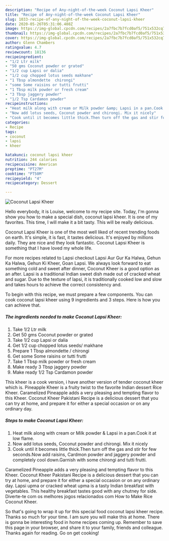 ```yaml
---
description: "Recipe of Any-night-of-the-week Coconut Lapsi Kheer"
title: "Recipe of Any-night-of-the-week Coconut Lapsi Kheer"
slug: 1033-recipe-of-any-night-of-the-week-coconut-lapsi-kheer
date: 2020-05-26T05:31:06.408Z
image: https://img-global.cpcdn.com/recipes/2a7fbc7b7fcd0af5/751x532cq70/coconut-lapsi-kheer-recipe-main-photo.jpg
thumbnail: https://img-global.cpcdn.com/recipes/2a7fbc7b7fcd0af5/751x532cq70/coconut-lapsi-kheer-recipe-main-photo.jpg
cover: https://img-global.cpcdn.com/recipes/2a7fbc7b7fcd0af5/751x532cq70/coconut-lapsi-kheer-recipe-main-photo.jpg
author: Glenn Chambers
ratingvalue: 4.7
reviewcount: 18136
recipeingredient:
- "1/2 Ltr milk"
- "50 gms Coconut powder or grated"
- "1/2 cup Lapsi or dalia"
- "1/2 cup chopped lotus seeds makhane"
- "1 Tbsp almondette  chirongi"
- "some Some raisins or tutti frutti"
- "1 Tbsp milk powder or fresh cream"
- "3 Tbsp jaggery powder"
- "1/2 Tsp Cardamon powder"
recipeinstructions:
- "Heat milk along with cream or Milk powder &amp; Lapsi in a pan.Cook it at low flame."
- "Now add lotus seeds, Coconut powder and chirongi. Mix it nicely"
- "Cook until it becomes little thick.Then turn off the gas and stir for few seconds.Now add raisins, Cardmon powder and jaggery powder and completely cool down.Garnish with some chirongi and tutti frutti."
categories:
- Recipe
tags:
- coconut
- lapsi
- kheer

katakunci: coconut lapsi kheer 
nutrition: 244 calories
recipecuisine: American
preptime: "PT27M"
cooktime: "PT50M"
recipeyield: "4"
recipecategory: Dessert

---
```



![Coconut Lapsi Kheer](https://img-global.cpcdn.com/recipes/2a7fbc7b7fcd0af5/751x532cq70/coconut-lapsi-kheer-recipe-main-photo.jpg)

Hello everybody, it is Louise, welcome to my recipe site. Today, I'm gonna show you how to make a special dish, coconut lapsi kheer. It is one of my favorites. This time, I will make it a bit tasty. This will be really delicious.

Coconut Lapsi Kheer is one of the most well liked of recent trending foods on earth. It's simple, it is fast, it tastes delicious. It's enjoyed by millions daily. They are nice and they look fantastic. Coconut Lapsi Kheer is something that I have loved my whole life.

For more recipes related to Lapsi checkout Lapsi Aur Gur Ka Halwa, Gehun Ka Halwa, Gehun Ki Kheer, Goan Lapsi. We always look forward to eat something cold and sweet after dinner, Coconut Kheer is a good option as an after. Lapsi is a traditional Indian sweet dish made out of cracked wheat and sugar. Due to the texture of lapsi, it is traditionally cooked low and slow and takes hours to achieve the correct consistency and.


To begin with this recipe, we must prepare a few components. You can cook coconut lapsi kheer using 9 ingredients and 3 steps. Here is how you can achieve that.

<!--inarticleads1-->

##### The ingredients needed to make Coconut Lapsi Kheer:

1. Take 1/2 Ltr milk
1. Get 50 gms Coconut powder or grated
1. Take 1/2 cup Lapsi or dalia
1. Get 1/2 cup chopped lotus seeds/ makhane
1. Prepare 1 Tbsp almondette / chirongi
1. Get some Some raisins or tutti frutti
1. Take 1 Tbsp milk powder or fresh cream
1. Make ready 3 Tbsp jaggery powder
1. Make ready 1/2 Tsp Cardamon powder


This kheer is a cook version, i have another version of tender coconut kheer which is. Pineapple Kheer is a fruity twist to the favorite Indian dessert Rice Kheer. Caramelized Pineapple adds a very pleasing and tempting flavor to this Kheer. Coconut Kheer Pakistani Recipe is a delicious dessert that you can try at home, and prepare it for either a special occasion or on any ordinary day. 

<!--inarticleads2-->

##### Steps to make Coconut Lapsi Kheer:

1. Heat milk along with cream or Milk powder &amp; Lapsi in a pan.Cook it at low flame.
1. Now add lotus seeds, Coconut powder and chirongi. Mix it nicely
1. Cook until it becomes little thick.Then turn off the gas and stir for few seconds.Now add raisins, Cardmon powder and jaggery powder and completely cool down.Garnish with some chirongi and tutti frutti.


Caramelized Pineapple adds a very pleasing and tempting flavor to this Kheer. Coconut Kheer Pakistani Recipe is a delicious dessert that you can try at home, and prepare it for either a special occasion or on any ordinary day. Lapsi upma or cracked wheat upma is a tasty Indian breakfast with vegetables. This healthy breakfast tastes good with any chutney for side. Diverte-te com os melhores jogos relacionados com How to Make Rice Coconut Kheer. 

So that's going to wrap it up for this special food coconut lapsi kheer recipe. Thanks so much for your time. I am sure you will make this at home. There is gonna be interesting food in home recipes coming up. Remember to save this page in your browser, and share it to your family, friends and colleague. Thanks again for reading. Go on get cooking!
